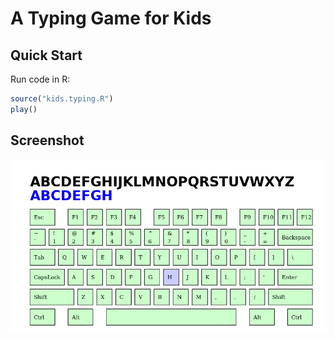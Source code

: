 # A Typing Game for Kids

## Quick Start

Run code in R:

```r
source("kids.typing.R")
play()
```

## Screenshot

![](screenshot.png)

